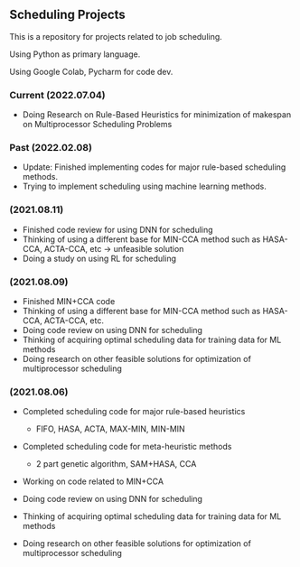 ## Scheduling Projects
This is a repository for projects related to job scheduling.

Using Python as primary language.

Using Google Colab, Pycharm for code dev.


### Current (2022.07.04)
- Doing Research on Rule-Based Heuristics for minimization of makespan on Multiprocessor Scheduling Problems

### Past (2022.02.08)

- Update: Finished implementing codes for major rule-based scheduling methods.
- Trying to implement scheduling using machine learning methods.

### (2021.08.11)

- Finished code review for using DNN for scheduling
- Thinking of using a different base for MIN-CCA method such as HASA-CCA, ACTA-CCA, etc -> unfeasible solution
- Doing a study on using RL for scheduling

### (2021.08.09)

- Finished MIN+CCA code 
- Thinking of using a different base for MIN-CCA method such as HASA-CCA, ACTA-CCA, etc.
- Doing code review on using DNN for scheduling
- Thinking of acquiring optimal scheduling data for training data for ML methods
- Doing research on other feasible solutions for optimization of multiprocessor scheduling

### (2021.08.06)

- Completed scheduling code for major rule-based heuristics

    - FIFO, HASA, ACTA, MAX-MIN, MIN-MIN
- Completed scheduling code for meta-heuristic methods

    - 2 part genetic algorithm, SAM+HASA, CCA

- Working on code related to MIN+CCA
- Doing code review on using DNN for scheduling
- Thinking of acquiring optimal scheduling data for training data for ML methods
- Doing research on other feasible solutions for optimization of multiprocessor scheduling
